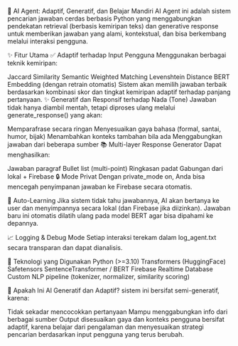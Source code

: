 🧠 AI Agent: Adaptif, Generatif, dan Belajar Mandiri AI Agent ini adalah sistem pencarian jawaban cerdas berbasis Python yang menggabungkan pendekatan retrieval (berbasis kemiripan teks) dan generative response untuk memberikan jawaban yang alami, kontekstual, dan bisa berkembang melalui interaksi pengguna.

✨ Fitur Utama ✅ Adaptif terhadap Input Pengguna Menggunakan berbagai teknik kemiripan:

Jaccard Similarity
Semantic Weighted Matching
Levenshtein Distance
BERT Embedding (dengan retrain otomatis) Sistem akan memilih jawaban terbaik berdasarkan kombinasi skor dan tingkat kemiripan adaptif terhadap panjang pertanyaan.
✨ Generatif dan Responsif terhadap Nada (Tone) Jawaban tidak hanya diambil mentah, tetapi diproses ulang melalui generate_response() yang akan:

Memparafrase secara ringan
Menyesuaikan gaya bahasa (formal, santai, humor, bijak)
Menambahkan konteks tambahan bila ada
Menggabungkan jawaban dari beberapa sumber
📚 Multi-layer Response Generator Dapat menghasilkan:

Jawaban paragraf
Bullet list (multi-point)
Ringkasan padat
Gabungan dari lokal + Firebase
🔒 Mode Privat Dengan private_mode on, Anda bisa mencegah penyimpanan jawaban ke Firebase secara otomatis.

📖 Auto-Learning Jika sistem tidak tahu jawabannya, AI akan bertanya ke user dan menyimpannya secara lokal (dan Firebase jika diizinkan). Jawaban baru ini otomatis dilatih ulang pada model BERT agar bisa dipahami ke depannya.

📈 Logging & Debug Mode Setiap interaksi terekam dalam log_agent.txt secara transparan dan dapat dianalisis.

🚀 Teknologi yang Digunakan Python (>=3.10) Transformers (HuggingFace) Safetensors SentenceTransformer / BERT Firebase Realtime Database Custom NLP pipeline (tokenizer, normalizer, similarity scoring)

🤖 Apakah Ini AI Generatif dan Adaptif? sistem ini bersifat semi-generatif, karena:

Tidak sekadar mencocokkan pertanyaan
Mampu menggabungkan info dari berbagai sumber
Output disesuaikan gaya dan konteks pengguna
bersifat adaptif, karena belajar dari pengalaman dan menyesuaikan strategi pencarian berdasarkan input pengguna yang terus berubah.
